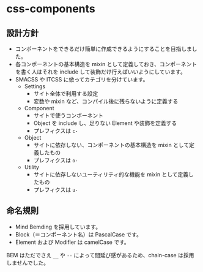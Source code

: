 # css-components

## 設計方針
* コンポーネントをできるだけ簡単に作成できるようにすることを目指しました。
* 各コンポーネントの基本構造を mixin として定義しておき、コンポーネントを書く人はそれを include して装飾だけ行えばいいようにしています。
* SMACSS や ITCSS に倣ってカテゴリを分けています。
    * Settings
        * サイト全体で利用する設定
        * 変数や mixin など、コンパイル後に残らないように定義する
    * Component
        * サイトで使うコンポーネント
        * Object を include し、足りない Element や装飾を定義する
        * プレフィクスは `c-`
    * Object
        * サイトに依存しない、コンポーネントの基本構造を mixin として定義したもの
        * プレフィクスは `o-`
    * Utility
        * サイトに依存しないユーティリティ的な機能を mixin として定義したもの
        * プレフィクスは `u-`

## 命名規則
* Mind Bemding を採用しています。
* Block（＝コンポーネント名）は PascalCase です。
* Element および Modifier は camelCase です。

BEM はただでさえ `__` や `--` によって間延び感があるため、chain-case は採用しませんでした。
